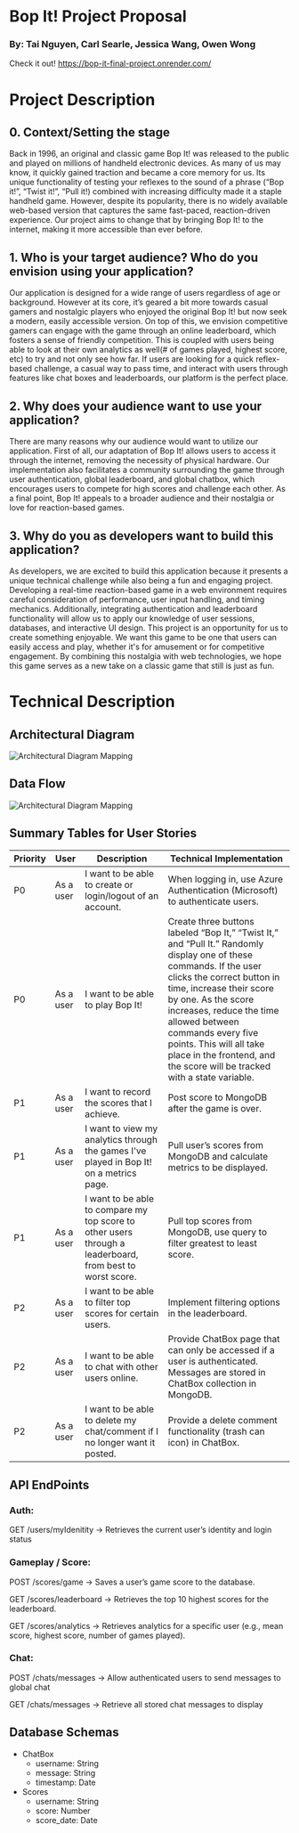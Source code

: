# Bop It! Project Proposal
### By: Tai Nguyen, Carl Searle, Jessica Wang, Owen Wong
Check it out! https://bop-it-final-project.onrender.com/

# Project Description
## 0. Context/Setting the stage
Back in 1996, an original and classic game Bop It! was released to the public and played
on millions of handheld electronic devices. As many of us may know, it quickly gained traction
and became a core memory for us. Its unique functionality of testing your reflexes to the sound
of a phrase (“Bop it!”, “Twist it!”, “Pull it!) combined with increasing difficulty made it a staple
handheld game. However, despite its popularity, there is no widely available web-based version
that captures the same fast-paced, reaction-driven experience. Our project aims to change that by
bringing Bop It! to the internet, making it more accessible than ever before.

## 1. Who is your target audience? Who do you envision using your application?
Our application is designed for a wide range of users regardless of age or background.
However at its core, it’s geared a bit more towards casual gamers and nostalgic players who
enjoyed the original Bop It! but now seek a modern, easily accessible version. On top of this, we
envision competitive gamers can engage with the game through an online leaderboard, which
fosters a sense of friendly competition. This is coupled with users being able to look at their own
analytics as well(# of games played, highest score, etc) to try and not only see how far. If users
are looking for a quick reflex-based challenge, a casual way to pass time, and interact with users
through features like chat boxes and leaderboards, our platform is the perfect place.

## 2. Why does your audience want to use your application?
There are many reasons why our audience would want to utilize our application. First of
all, our adaptation of Bop It! allows users to access it through the internet, removing the
necessity of physical hardware. Our implementation also facilitates a community surrounding the
game through user authentication, global leaderboard, and global chatbox, which encourages
users to compete for high scores and challenge each other. As a final point, Bop It! appeals to a
broader audience and their nostalgia or love for reaction-based games.

## 3. Why do you as developers want to build this application?
As developers, we are excited to build this application because it presents a unique
technical challenge while also being a fun and engaging project. Developing a real-time
reaction-based game in a web environment requires careful consideration of performance, user
input handling, and timing mechanics. Additionally, integrating authentication and leaderboard
functionality will allow us to apply our knowledge of user sessions, databases, and interactive UI
design. This project is an opportunity for us to create something enjoyable. We want this game to
be one that users can easily access and play, whether it's for amusement or for competitive
engagement. By combining this nostalgia with web technologies, we hope this game serves as a
new take on a classic game that still is just as fun.

# Technical Description

## Architectural Diagram
![Architectural Diagram Mapping](./imgs/arch-diagram.png)

## Data Flow
![Architectural Diagram Mapping](./imgs/dataflow.png)


## Summary Tables for User Stories
| Priority | User | Description | Technical Implementation |
|----------|------|-------------|--------------------------|
| P0 | As a user | I want to be able to create or login/logout of an account. | When logging in, use Azure Authentication (Microsoft) to authenticate users. |
| P0 | As a user | I want to be able to play Bop It! | Create three buttons labeled “Bop It,” “Twist It,” and “Pull It.” Randomly display one of these commands. If the user clicks the correct button in time, increase their score by one. As the score increases, reduce the time allowed between commands every five points. This will all take place in the frontend, and the score will be tracked with a state variable. |
| P1 | As a user | I want to record the scores that I achieve. | Post score to MongoDB after the game is over. |
| P1 | As a user | I want to view my analytics through the games I've played in Bop It! on a metrics page. | Pull user’s scores from MongoDB and calculate metrics to be displayed. |
| P1 | As a user | I want to be able to compare my top score to other users through a leaderboard, from best to worst score. | Pull top scores from MongoDB, use query to filter greatest to least score. |
| P2 | As a user | I want to be able to filter top scores for certain users. | Implement filtering options in the leaderboard. |
| P2 | As a user | I want to be able to chat with other users online. | Provide ChatBox page that can only be accessed if a user is authenticated. Messages are stored in ChatBox collection in MongoDB. |
| P2 | As a user | I want to be able to delete my chat/comment if I no longer want it posted. | Provide a delete comment functionality (trash can icon) in ChatBox. |


## API EndPoints
### Auth:

GET /users/myIdenitity →  Retrieves the current user’s identity and login status


### Gameplay / Score:

POST /scores/game → Saves a user’s game score to the database.

GET /scores/leaderboard → Retrieves the top 10 highest scores for the leaderboard.

GET /scores/analytics → Retrieves analytics for a specific user (e.g., mean score, highest score, number of games played).


### Chat:

POST /chats/messages → Allow authenticated users to send messages to global chat

GET /chats/messages → Retrieve all stored chat messages to display


## Database Schemas
- ChatBox
    * username: String
    * message: String
    * timestamp: Date
- Scores
    * username: String
    * score: Number
    * score_date: Date
